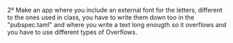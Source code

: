 2º Make an app where you include an external font for the letters, different to the ones used in class, you have to write them down  too in the "pubspec.taml" and where you write a text long enougth so it overflows and you have to use different types of Overflows.
